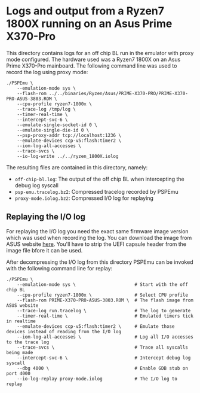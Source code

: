 # Logs and output from a Ryzen7 1800X running on an Asus Prime X370-Pro

This directory contains logs for an off chip BL run in  the emulator with proxy mode configured.
The hardware used was a Ryzen7 1800X on an Asus Prime X370-Pro mainboard.
The following command line was used to record the log using proxy mode:
```
./PSPEmu \
    --emulation-mode sys \
    --flash-rom ../../binaries/Ryzen/Asus/PRIME-X370-PRO/PRIME-X370-PRO-ASUS-3803.ROM \
    --cpu-profile ryzen7-1800x \
    --trace-log /tmp/log \
    --timer-real-time \
    --intercept-svc-6 \
    --emulate-single-socket-id 0 \
    --emulate-single-die-id 0 \
    --psp-proxy-addr tcp://localhost:1236 \
    --emulate-devices ccp-v5:flash:timer2 \
    --iom-log-all-accesses \
    --trace-svcs \
    --io-log-write ../../ryzen_1800X.iolog
```

The resulting files are contained in this directory, namely:
* `off-chip-bl.log`: The output of the off chip BL when intercepting the debug log syscall
* `psp-emu.tracelog.bz2`: Compressed tracelog recorded by PSPEmu
* `proxy-mode.iolog.bz2`: Compressed I/O log for replaying

## Replaying the I/O log

For replaying the I/O log you need the exact same firmware image version which was used when
recording the log. You can download the image from ASUS website [here](https://dlcdnets.asus.com/pub/ASUS/mb/SocketAM4/PRIME_X370-PRO/PRIME-X370-PRO-ASUS-3803.zip).
You'll have to strip the UEFI capsule header from the image file bfore it can be used.

After decompressing the I/O log from this directory PSPEmu can be invoked with the following command line
for replay:
```
./PSPEmu \
    --emulation-mode sys \                      # Start with the off chip BL
    --cpu-profile ryzen7-1800x \                # Select CPU profile
    --flash-rom PRIME-X370-PRO-ASUS-3803.ROM \  # The flash image from ASUS website
    --trace-log run.tracelog \                  # The log to generate
    --timer-real-time \                         # Emulated timers tick in realtime
    --emulate-devices ccp-v5:flash:timer2 \     # Emulate those devices instead of reading from the I/O log
    --iom-log-all-accesses \                    # Log all I/O accesses to the trace log
    --trace-svcs \                              # Trace all syscalls being made
    --intercept-svc-6 \                         # Intercept debug log syscall
    --dbg 4000 \                                # Enable GDB stub on port 4000
    --io-log-replay proxy-mode.iolog            # The I/O log to replay
```
